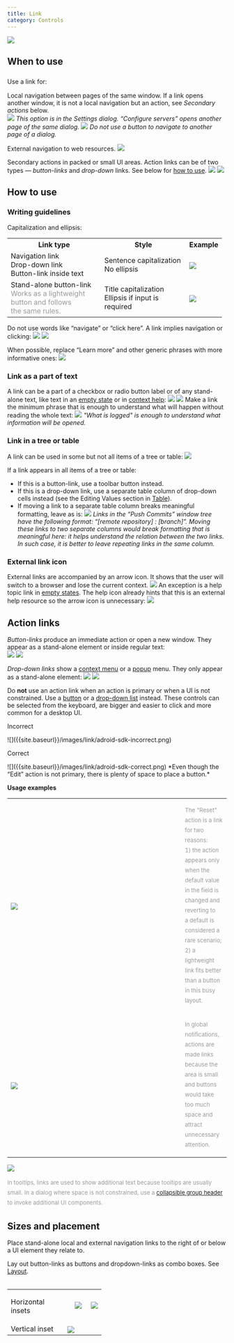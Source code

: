 ```yaml
---
title: Link
category: Controls
---
```

![]({{site.baseurl}}/images/link/adjust-colors.png)

## When to use

<p class="noanchor" style="margin-top: 25px; margin-bottom: 15px;">Use a link for:</p>

Local navigation between pages of the same window. If a link opens another window, it is not a local navigation but an action, see _Secondary actions_ below.  
![]({{site.baseurl}}/images/link/deployment-server.png)
*This option is in the Settings dialog. “Configure servers” opens another page of the same dialog.*
![]({{site.baseurl}}/images/link/color-scheme-by-scope.png)
*Do not use a button to navigate to another page of a dialog.*    

External navigation to web resources. 
![]({{site.baseurl}}/images/link/BOM.png)

Secondary actions in packed or small UI areas. Action links can be of two types&nbsp;— <span style="white-space: nowrap;"><i>button-links</i></span> and _drop-down_ links. See below for [how to use]({{site.baseurl}}/controls/link/#action-links).
![]({{site.baseurl}}/images/link/setup-sdk.png)
![]({{site.baseurl}}/images/link/commit-configure.png)


## How to use

### Writing guidelines

Capitalization and ellipsis:
<table>
  <col width="215 px">
  <col width="195 px">
  <th class="table-line"> Link type </th>
  <th class="table-line"> Style </th>
  <th class="table-line"> Example </th>
  <tr class="table-line">
    <td> Navigation link <br>Drop-down link <br> Button-link inside text </td>        
    <td> Sentence capitalization <br>No ellipsis</td>
    <td> <img src="{{site.baseurl}}/images/link/button-link-sentence.png" style="margin-top: 4px; margin-left: 0px"> </td>
  </tr>
  <tr>
    <td> Stand-alone button-link<br/><span style="color: #999999; margin-top: 2px;">Works as a lightweight<br style="line-height:100%;"/>button and&nbsp;follows<br style="line-height:100%;"/>the same rules. </span> </td>
    <td> Title capitalization <br>Ellipsis if input is required </td>
    <td> <img src="{{site.baseurl}}/images/link/button-link-title.png" style="margin-top: 4px; margin-left: 0px"> </td>
  </tr>    
</table>  

Do not use words like “navigate” or “click here”. A link implies navigation or clicking:
![]({{site.baseurl}}/images/link/proxy-settings.png)
![]({{site.baseurl}}/images/link/download-drivers.png)

When possible, replace “Learn more” and other generic phrases with more informative ones:
![]({{site.baseurl}}/images/link/closure-linter.png)


### Link as a part of text
A link can be a part of a checkbox or radio button label or of any stand-alone text, like text in an [empty state]({{site.baseurl}}/principles/empty_state/) or in [context help]({{site.baseurl}}/principles/context_help/):
![]({{site.baseurl}}/images/link/use-color-scheme-font.png)
![]({{site.baseurl}}/images/link/learn-what-is-logged.png)
Make a link the minimum phrase that is enough to understand what will happen without reading the whole text:
![]({{site.baseurl}}/images/link/long-link.png)
*"What is logged" is enough to understand what information will be opened.*


### Link in a tree or table    
A link can be used in some but not all items of a tree or table:
![]({{site.baseurl}}/images/link/JSHint.png) 

If a link appears in all items of a tree or table: 
* If this is a button-link, use a toolbar button instead. 
* If this is a drop-down link, use a separate table column of drop-down cells instead (see the Editing Values section in [Table]({{site.baseurl}}/controls/table/)).
* If moving a link to a separate table column breaks meaningful formatting, leave as is:
![]({{site.baseurl}}/images/link/multirepo-push.png)
*Links in the “Push Commits” window tree have the following format: “[remote repository] : [branch]”. Moving these links to two separate columns would break formatting that is meaningful here: it helps understand the relation between the two links. In such case, it is better to leave repeating links in the same column.*


### External link icon
External links are accompanied by an arrow icon. It shows that the user will switch to a browser and lose the current context.
![]({{site.baseurl}}/images/link/BOM.png)
An exception is a help topic link in [empty states]({{site.baseurl}}/principles/empty_state/). The help icon already hints that this is an external help resource so the arrow icon is unnecessary:
![]({{site.baseurl}}/images/link/database-tw-segment.png)


## Action links

_Button-links_ produce an immediate action or open a new window. They appear as a stand-alone element or inside regular text:        
![]({{site.baseurl}}/images/link/setup-sdk.png)
![]({{site.baseurl}}/images/link/add-java-application.png)
    
_Drop-down links_ show a [context menu]({{site.baseurl}}/components/context_menu/) or a [popup]({{site.baseurl}}/components/popup/) menu. They only appear as a stand-alone element:
![]({{site.baseurl}}/images/link/commit-configure.png)
![]({{site.baseurl}}/images/link/live-templates.png)

Do **not** use an action link when an action is primary or when a UI is not constrained. Use a [button]({{site.baseurl}}/controls/button/) or a [drop-down list]({{site.baseurl}}/controls/drop_down/) instead. These controls can be selected from the keyboard, are bigger and easier to click and more common for a desktop UI.
<p class="label incorrect">Incorrect</p> ![]({{site.baseurl}}/images/link/adroid-sdk-incorrect.png)        
<p class="label correct">Correct</p> ![]({{site.baseurl}}/images/link/adroid-sdk-correct.png)
*Even though the “Edit” action is not primary, there is plenty of space to place a button.*

**Usage examples**
<table ><col width="400 px">      
  <tr>
    <td> <img src="{{site.baseurl}}/images/link/reset-link.png" style="margin-top: 4px"> </td>
    <td> <p style="color: #999999; font-size: 13px; line-height: 23px">The "Reset" action is a link for two reasons: <br>1) the action appears only when the default value in the field is changed and reverting to a&nbsp;default is considered a rare scenario; <br>2) a lightweight link fits better than a button in this busy layout. </p> </td>                
  </tr>
  <tr>
    <td> <img src="{{site.baseurl}}/images/link/notification.png" style="margin-top: 4px"> </td>
    <td> <p style="color: #999999; font-size: 13px; line-height: 23px">In global notifications, actions are made links because the area is small and buttons would take too much space and attract unnecessary attention. </p> </td>                
  </tr>  
</table>

![]({{site.baseurl}}/images/link/tooltip-disclosure.png)
<p class="noanchor" style="color: #999999; font-size: 13px; line-height: 23px">In tooltips, links are used to show additional text because tooltips are usually small. In a dialog where space is not constrained, use a <a href="{{site.baseurl}}/components/group_header/">collapsible group header</a> to invoke additional UI components.</p>

## Sizes and placement
Place stand-alone local and external navigation links to the right of or below a UI element they relate to.

Lay out button-links as buttons and dropdown-links as combo boxes. See [Layout]({{site.baseurl}}/principles/layout).
<br/>
<br/>
<table>
<col width="130px">
<tr>
    <td> <p style="margin-top: 16px"> Horizontal insets </p>  </td>
    <td> <img src="{{site.baseurl}}/images/link/inset-link-after.png" style="margin-left: 17px; margin-top: 0px">
         <img src="{{site.baseurl}}/images/link/insets-tree.png" style="margin-left: 17px; margin-top: 0px"> 
    </td>
</tr>
<tr>
    <td> Vertical inset </td>
    <td> <img src="{{site.baseurl}}/images/link/inset-link-below.png" style="margin-left: 0px; margin-top: 4px"> </td>
</tr>

    
</table>